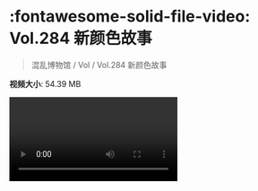 # :fontawesome-solid-file-video: Vol.284 新颜色故事

> 混乱博物馆 / Vol / Vol.284 新颜色故事

**视频大小**: 54.39 MB

<div class="video"><video src="https://file.hsyhx.top/archive/混乱博物馆/Vol/Vol.284 新颜色故事.mp4" controls preload>🤔 您的浏览器不支持 video 标签</video></div>